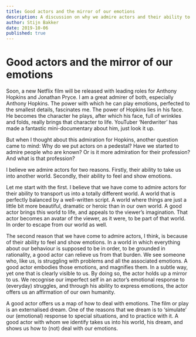 ```yaml
---
title: Good actors and the mirror of our emotions
description: A discussion on why we admire actors and their ability to transport us into different worlds and feel and show emotions.
author: Stijn Bakker
date: 2019-10-06
published: true
---
```


# Good actors and the mirror of our emotions

Soon, a new Netflix film will be released with leading roles for Anthony Hopkins and Jonathan Pryce. I am a great admirer of both, especially Anthony Hopkins. The power with which he can play emotions, perfected to the smallest details, fascinates me. The power of Hopkins lies in his face. He becomes the character he plays, after which his face, full of wrinkles and folds, really brings that character to life. YouTuber ‘Nerdwriter’ has made a fantastic mini-documentary about him, just look it up.

But when I thought about this admiration for Hopkins, another question came to mind: Why do we put actors on a pedestal? Have we started to admire people who are known? Or is it more admiration for their profession? And what is that profession?

I believe we admire actors for two reasons. Firstly, their ability to take us into another world. Secondly, their ability to feel and show emotions.

Let me start with the first. I believe that we have come to admire actors for their ability to transport us into a totally different world. A world that is perfectly balanced by a well-written script. A world where things are just a little bit more beautiful, dramatic or heroic than in our own world. A good actor brings this world to life, and appeals to the viewer’s imagination. That actor becomes an avatar of the viewer, as it were, to be part of that world. In order to escape from our world as well.

The second reason that we have come to admire actors, I think, is because of their ability to feel and show emotions. In a world in which everything about our behaviour is supposed to be in order, to be grounded in rationality, a good actor can relieve us from that burden. We see someone who, like us, is struggling with problems and all the associated emotions. A good actor embodies those emotions, and magnifies them. In a subtle way, yet one that is clearly visible to us. By doing so, the actor holds up a mirror to us. We recognise our imperfect self in an actor’s emotional response to (everyday) struggles, and through his ability to express emotions, the actor offers us an affirmation of our own humanity.

A good actor offers us a map of how to deal with emotions. The film or play is an externalised dream. One of the reasons that we dream is to ‘simulate’ our (emotional) response to special situations, and to practice with it. A good actor with whom we identify takes us into his world, his dream, and shows us how to (not) deal with our emotions.
